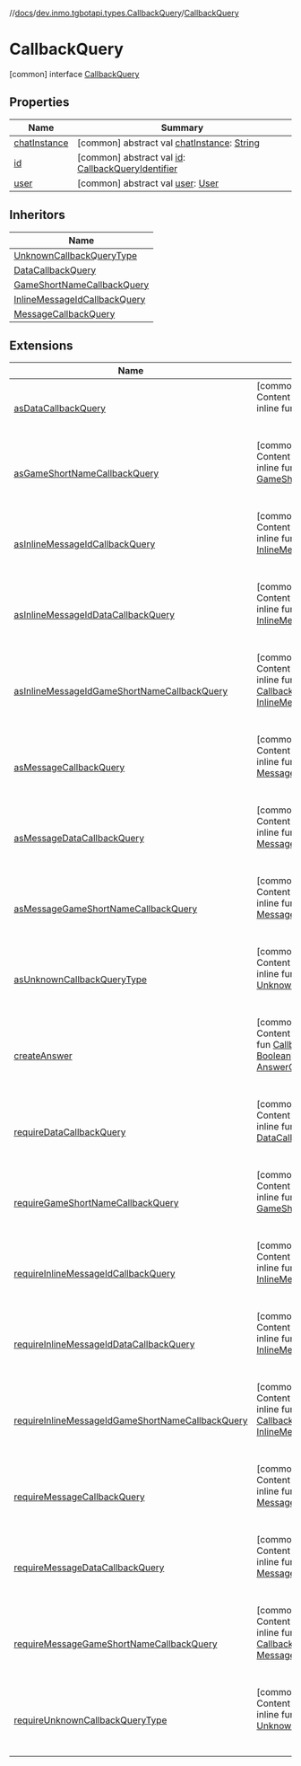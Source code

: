 //[docs](../../../index.md)/[dev.inmo.tgbotapi.types.CallbackQuery](../index.md)/[CallbackQuery](index.md)



# CallbackQuery  
 [common] interface [CallbackQuery](index.md)   


## Properties  
  
|  Name |  Summary | 
|---|---|
| <a name="dev.inmo.tgbotapi.types.CallbackQuery/CallbackQuery/chatInstance/#/PointingToDeclaration/"></a>[chatInstance](chat-instance.md)| <a name="dev.inmo.tgbotapi.types.CallbackQuery/CallbackQuery/chatInstance/#/PointingToDeclaration/"></a> [common] abstract val [chatInstance](chat-instance.md): [String](https://kotlinlang.org/api/latest/jvm/stdlib/kotlin/-string/index.html)   <br>|
| <a name="dev.inmo.tgbotapi.types.CallbackQuery/CallbackQuery/id/#/PointingToDeclaration/"></a>[id](id.md)| <a name="dev.inmo.tgbotapi.types.CallbackQuery/CallbackQuery/id/#/PointingToDeclaration/"></a> [common] abstract val [id](id.md): [CallbackQueryIdentifier](../../dev.inmo.tgbotapi.types/index.md#%5Bdev.inmo.tgbotapi.types%2FCallbackQueryIdentifier%2F%2F%2FPointingToDeclaration%2F%5D%2FClasslikes%2F625018081)   <br>|
| <a name="dev.inmo.tgbotapi.types.CallbackQuery/CallbackQuery/user/#/PointingToDeclaration/"></a>[user](user.md)| <a name="dev.inmo.tgbotapi.types.CallbackQuery/CallbackQuery/user/#/PointingToDeclaration/"></a> [common] abstract val [user](user.md): [User](../../dev.inmo.tgbotapi.types/-user/index.md)   <br>|


## Inheritors  
  
|  Name | 
|---|
| <a name="dev.inmo.tgbotapi.types.CallbackQuery/UnknownCallbackQueryType///PointingToDeclaration/"></a>[UnknownCallbackQueryType](../-unknown-callback-query-type/index.md)|
| <a name="dev.inmo.tgbotapi.types.CallbackQuery/DataCallbackQuery///PointingToDeclaration/"></a>[DataCallbackQuery](../-data-callback-query/index.md)|
| <a name="dev.inmo.tgbotapi.types.CallbackQuery/GameShortNameCallbackQuery///PointingToDeclaration/"></a>[GameShortNameCallbackQuery](../-game-short-name-callback-query/index.md)|
| <a name="dev.inmo.tgbotapi.types.CallbackQuery/InlineMessageIdCallbackQuery///PointingToDeclaration/"></a>[InlineMessageIdCallbackQuery](../-inline-message-id-callback-query/index.md)|
| <a name="dev.inmo.tgbotapi.types.CallbackQuery/MessageCallbackQuery///PointingToDeclaration/"></a>[MessageCallbackQuery](../-message-callback-query/index.md)|


## Extensions  
  
|  Name |  Summary | 
|---|---|
| <a name="dev.inmo.tgbotapi.extensions.utils//asDataCallbackQuery/dev.inmo.tgbotapi.types.CallbackQuery.CallbackQuery#/PointingToDeclaration/"></a>[asDataCallbackQuery](../../dev.inmo.tgbotapi.extensions.utils/as-data-callback-query.md)| <a name="dev.inmo.tgbotapi.extensions.utils//asDataCallbackQuery/dev.inmo.tgbotapi.types.CallbackQuery.CallbackQuery#/PointingToDeclaration/"></a>[common]  <br>Content  <br>inline fun [CallbackQuery](index.md).[asDataCallbackQuery](../../dev.inmo.tgbotapi.extensions.utils/as-data-callback-query.md)(): [DataCallbackQuery](../-data-callback-query/index.md)?  <br><br><br>|
| <a name="dev.inmo.tgbotapi.extensions.utils//asGameShortNameCallbackQuery/dev.inmo.tgbotapi.types.CallbackQuery.CallbackQuery#/PointingToDeclaration/"></a>[asGameShortNameCallbackQuery](../../dev.inmo.tgbotapi.extensions.utils/as-game-short-name-callback-query.md)| <a name="dev.inmo.tgbotapi.extensions.utils//asGameShortNameCallbackQuery/dev.inmo.tgbotapi.types.CallbackQuery.CallbackQuery#/PointingToDeclaration/"></a>[common]  <br>Content  <br>inline fun [CallbackQuery](index.md).[asGameShortNameCallbackQuery](../../dev.inmo.tgbotapi.extensions.utils/as-game-short-name-callback-query.md)(): [GameShortNameCallbackQuery](../-game-short-name-callback-query/index.md)?  <br><br><br>|
| <a name="dev.inmo.tgbotapi.extensions.utils//asInlineMessageIdCallbackQuery/dev.inmo.tgbotapi.types.CallbackQuery.CallbackQuery#/PointingToDeclaration/"></a>[asInlineMessageIdCallbackQuery](../../dev.inmo.tgbotapi.extensions.utils/as-inline-message-id-callback-query.md)| <a name="dev.inmo.tgbotapi.extensions.utils//asInlineMessageIdCallbackQuery/dev.inmo.tgbotapi.types.CallbackQuery.CallbackQuery#/PointingToDeclaration/"></a>[common]  <br>Content  <br>inline fun [CallbackQuery](index.md).[asInlineMessageIdCallbackQuery](../../dev.inmo.tgbotapi.extensions.utils/as-inline-message-id-callback-query.md)(): [InlineMessageIdCallbackQuery](../-inline-message-id-callback-query/index.md)?  <br><br><br>|
| <a name="dev.inmo.tgbotapi.extensions.utils//asInlineMessageIdDataCallbackQuery/dev.inmo.tgbotapi.types.CallbackQuery.CallbackQuery#/PointingToDeclaration/"></a>[asInlineMessageIdDataCallbackQuery](../../dev.inmo.tgbotapi.extensions.utils/as-inline-message-id-data-callback-query.md)| <a name="dev.inmo.tgbotapi.extensions.utils//asInlineMessageIdDataCallbackQuery/dev.inmo.tgbotapi.types.CallbackQuery.CallbackQuery#/PointingToDeclaration/"></a>[common]  <br>Content  <br>inline fun [CallbackQuery](index.md).[asInlineMessageIdDataCallbackQuery](../../dev.inmo.tgbotapi.extensions.utils/as-inline-message-id-data-callback-query.md)(): [InlineMessageIdDataCallbackQuery](../-inline-message-id-data-callback-query/index.md)?  <br><br><br>|
| <a name="dev.inmo.tgbotapi.extensions.utils//asInlineMessageIdGameShortNameCallbackQuery/dev.inmo.tgbotapi.types.CallbackQuery.CallbackQuery#/PointingToDeclaration/"></a>[asInlineMessageIdGameShortNameCallbackQuery](../../dev.inmo.tgbotapi.extensions.utils/as-inline-message-id-game-short-name-callback-query.md)| <a name="dev.inmo.tgbotapi.extensions.utils//asInlineMessageIdGameShortNameCallbackQuery/dev.inmo.tgbotapi.types.CallbackQuery.CallbackQuery#/PointingToDeclaration/"></a>[common]  <br>Content  <br>inline fun [CallbackQuery](index.md).[asInlineMessageIdGameShortNameCallbackQuery](../../dev.inmo.tgbotapi.extensions.utils/as-inline-message-id-game-short-name-callback-query.md)(): [InlineMessageIdGameShortNameCallbackQuery](../-inline-message-id-game-short-name-callback-query/index.md)?  <br><br><br>|
| <a name="dev.inmo.tgbotapi.extensions.utils//asMessageCallbackQuery/dev.inmo.tgbotapi.types.CallbackQuery.CallbackQuery#/PointingToDeclaration/"></a>[asMessageCallbackQuery](../../dev.inmo.tgbotapi.extensions.utils/as-message-callback-query.md)| <a name="dev.inmo.tgbotapi.extensions.utils//asMessageCallbackQuery/dev.inmo.tgbotapi.types.CallbackQuery.CallbackQuery#/PointingToDeclaration/"></a>[common]  <br>Content  <br>inline fun [CallbackQuery](index.md).[asMessageCallbackQuery](../../dev.inmo.tgbotapi.extensions.utils/as-message-callback-query.md)(): [MessageCallbackQuery](../-message-callback-query/index.md)?  <br><br><br>|
| <a name="dev.inmo.tgbotapi.extensions.utils//asMessageDataCallbackQuery/dev.inmo.tgbotapi.types.CallbackQuery.CallbackQuery#/PointingToDeclaration/"></a>[asMessageDataCallbackQuery](../../dev.inmo.tgbotapi.extensions.utils/as-message-data-callback-query.md)| <a name="dev.inmo.tgbotapi.extensions.utils//asMessageDataCallbackQuery/dev.inmo.tgbotapi.types.CallbackQuery.CallbackQuery#/PointingToDeclaration/"></a>[common]  <br>Content  <br>inline fun [CallbackQuery](index.md).[asMessageDataCallbackQuery](../../dev.inmo.tgbotapi.extensions.utils/as-message-data-callback-query.md)(): [MessageDataCallbackQuery](../-message-data-callback-query/index.md)?  <br><br><br>|
| <a name="dev.inmo.tgbotapi.extensions.utils//asMessageGameShortNameCallbackQuery/dev.inmo.tgbotapi.types.CallbackQuery.CallbackQuery#/PointingToDeclaration/"></a>[asMessageGameShortNameCallbackQuery](../../dev.inmo.tgbotapi.extensions.utils/as-message-game-short-name-callback-query.md)| <a name="dev.inmo.tgbotapi.extensions.utils//asMessageGameShortNameCallbackQuery/dev.inmo.tgbotapi.types.CallbackQuery.CallbackQuery#/PointingToDeclaration/"></a>[common]  <br>Content  <br>inline fun [CallbackQuery](index.md).[asMessageGameShortNameCallbackQuery](../../dev.inmo.tgbotapi.extensions.utils/as-message-game-short-name-callback-query.md)(): [MessageGameShortNameCallbackQuery](../-message-game-short-name-callback-query/index.md)?  <br><br><br>|
| <a name="dev.inmo.tgbotapi.extensions.utils//asUnknownCallbackQueryType/dev.inmo.tgbotapi.types.CallbackQuery.CallbackQuery#/PointingToDeclaration/"></a>[asUnknownCallbackQueryType](../../dev.inmo.tgbotapi.extensions.utils/as-unknown-callback-query-type.md)| <a name="dev.inmo.tgbotapi.extensions.utils//asUnknownCallbackQueryType/dev.inmo.tgbotapi.types.CallbackQuery.CallbackQuery#/PointingToDeclaration/"></a>[common]  <br>Content  <br>inline fun [CallbackQuery](index.md).[asUnknownCallbackQueryType](../../dev.inmo.tgbotapi.extensions.utils/as-unknown-callback-query-type.md)(): [UnknownCallbackQueryType](../-unknown-callback-query-type/index.md)?  <br><br><br>|
| <a name="dev.inmo.tgbotapi.requests.answers//createAnswer/dev.inmo.tgbotapi.types.CallbackQuery.CallbackQuery#kotlin.String?#kotlin.Boolean?#kotlin.String?#kotlin.Int?/PointingToDeclaration/"></a>[createAnswer](../../dev.inmo.tgbotapi.requests.answers/create-answer.md)| <a name="dev.inmo.tgbotapi.requests.answers//createAnswer/dev.inmo.tgbotapi.types.CallbackQuery.CallbackQuery#kotlin.String?#kotlin.Boolean?#kotlin.String?#kotlin.Int?/PointingToDeclaration/"></a>[common]  <br>Content  <br>fun [CallbackQuery](index.md).[createAnswer](../../dev.inmo.tgbotapi.requests.answers/create-answer.md)(text: [String](https://kotlinlang.org/api/latest/jvm/stdlib/kotlin/-string/index.html)? = null, showAlert: [Boolean](https://kotlinlang.org/api/latest/jvm/stdlib/kotlin/-boolean/index.html)? = null, url: [String](https://kotlinlang.org/api/latest/jvm/stdlib/kotlin/-string/index.html)? = null, cachedTimeSeconds: [Int](https://kotlinlang.org/api/latest/jvm/stdlib/kotlin/-int/index.html)? = null): [AnswerCallbackQuery](../../dev.inmo.tgbotapi.requests.answers/-answer-callback-query/index.md)  <br><br><br>|
| <a name="dev.inmo.tgbotapi.extensions.utils//requireDataCallbackQuery/dev.inmo.tgbotapi.types.CallbackQuery.CallbackQuery#/PointingToDeclaration/"></a>[requireDataCallbackQuery](../../dev.inmo.tgbotapi.extensions.utils/require-data-callback-query.md)| <a name="dev.inmo.tgbotapi.extensions.utils//requireDataCallbackQuery/dev.inmo.tgbotapi.types.CallbackQuery.CallbackQuery#/PointingToDeclaration/"></a>[common]  <br>Content  <br>inline fun [CallbackQuery](index.md).[requireDataCallbackQuery](../../dev.inmo.tgbotapi.extensions.utils/require-data-callback-query.md)(): [DataCallbackQuery](../-data-callback-query/index.md)  <br><br><br>|
| <a name="dev.inmo.tgbotapi.extensions.utils//requireGameShortNameCallbackQuery/dev.inmo.tgbotapi.types.CallbackQuery.CallbackQuery#/PointingToDeclaration/"></a>[requireGameShortNameCallbackQuery](../../dev.inmo.tgbotapi.extensions.utils/require-game-short-name-callback-query.md)| <a name="dev.inmo.tgbotapi.extensions.utils//requireGameShortNameCallbackQuery/dev.inmo.tgbotapi.types.CallbackQuery.CallbackQuery#/PointingToDeclaration/"></a>[common]  <br>Content  <br>inline fun [CallbackQuery](index.md).[requireGameShortNameCallbackQuery](../../dev.inmo.tgbotapi.extensions.utils/require-game-short-name-callback-query.md)(): [GameShortNameCallbackQuery](../-game-short-name-callback-query/index.md)  <br><br><br>|
| <a name="dev.inmo.tgbotapi.extensions.utils//requireInlineMessageIdCallbackQuery/dev.inmo.tgbotapi.types.CallbackQuery.CallbackQuery#/PointingToDeclaration/"></a>[requireInlineMessageIdCallbackQuery](../../dev.inmo.tgbotapi.extensions.utils/require-inline-message-id-callback-query.md)| <a name="dev.inmo.tgbotapi.extensions.utils//requireInlineMessageIdCallbackQuery/dev.inmo.tgbotapi.types.CallbackQuery.CallbackQuery#/PointingToDeclaration/"></a>[common]  <br>Content  <br>inline fun [CallbackQuery](index.md).[requireInlineMessageIdCallbackQuery](../../dev.inmo.tgbotapi.extensions.utils/require-inline-message-id-callback-query.md)(): [InlineMessageIdCallbackQuery](../-inline-message-id-callback-query/index.md)  <br><br><br>|
| <a name="dev.inmo.tgbotapi.extensions.utils//requireInlineMessageIdDataCallbackQuery/dev.inmo.tgbotapi.types.CallbackQuery.CallbackQuery#/PointingToDeclaration/"></a>[requireInlineMessageIdDataCallbackQuery](../../dev.inmo.tgbotapi.extensions.utils/require-inline-message-id-data-callback-query.md)| <a name="dev.inmo.tgbotapi.extensions.utils//requireInlineMessageIdDataCallbackQuery/dev.inmo.tgbotapi.types.CallbackQuery.CallbackQuery#/PointingToDeclaration/"></a>[common]  <br>Content  <br>inline fun [CallbackQuery](index.md).[requireInlineMessageIdDataCallbackQuery](../../dev.inmo.tgbotapi.extensions.utils/require-inline-message-id-data-callback-query.md)(): [InlineMessageIdDataCallbackQuery](../-inline-message-id-data-callback-query/index.md)  <br><br><br>|
| <a name="dev.inmo.tgbotapi.extensions.utils//requireInlineMessageIdGameShortNameCallbackQuery/dev.inmo.tgbotapi.types.CallbackQuery.CallbackQuery#/PointingToDeclaration/"></a>[requireInlineMessageIdGameShortNameCallbackQuery](../../dev.inmo.tgbotapi.extensions.utils/require-inline-message-id-game-short-name-callback-query.md)| <a name="dev.inmo.tgbotapi.extensions.utils//requireInlineMessageIdGameShortNameCallbackQuery/dev.inmo.tgbotapi.types.CallbackQuery.CallbackQuery#/PointingToDeclaration/"></a>[common]  <br>Content  <br>inline fun [CallbackQuery](index.md).[requireInlineMessageIdGameShortNameCallbackQuery](../../dev.inmo.tgbotapi.extensions.utils/require-inline-message-id-game-short-name-callback-query.md)(): [InlineMessageIdGameShortNameCallbackQuery](../-inline-message-id-game-short-name-callback-query/index.md)  <br><br><br>|
| <a name="dev.inmo.tgbotapi.extensions.utils//requireMessageCallbackQuery/dev.inmo.tgbotapi.types.CallbackQuery.CallbackQuery#/PointingToDeclaration/"></a>[requireMessageCallbackQuery](../../dev.inmo.tgbotapi.extensions.utils/require-message-callback-query.md)| <a name="dev.inmo.tgbotapi.extensions.utils//requireMessageCallbackQuery/dev.inmo.tgbotapi.types.CallbackQuery.CallbackQuery#/PointingToDeclaration/"></a>[common]  <br>Content  <br>inline fun [CallbackQuery](index.md).[requireMessageCallbackQuery](../../dev.inmo.tgbotapi.extensions.utils/require-message-callback-query.md)(): [MessageCallbackQuery](../-message-callback-query/index.md)  <br><br><br>|
| <a name="dev.inmo.tgbotapi.extensions.utils//requireMessageDataCallbackQuery/dev.inmo.tgbotapi.types.CallbackQuery.CallbackQuery#/PointingToDeclaration/"></a>[requireMessageDataCallbackQuery](../../dev.inmo.tgbotapi.extensions.utils/require-message-data-callback-query.md)| <a name="dev.inmo.tgbotapi.extensions.utils//requireMessageDataCallbackQuery/dev.inmo.tgbotapi.types.CallbackQuery.CallbackQuery#/PointingToDeclaration/"></a>[common]  <br>Content  <br>inline fun [CallbackQuery](index.md).[requireMessageDataCallbackQuery](../../dev.inmo.tgbotapi.extensions.utils/require-message-data-callback-query.md)(): [MessageDataCallbackQuery](../-message-data-callback-query/index.md)  <br><br><br>|
| <a name="dev.inmo.tgbotapi.extensions.utils//requireMessageGameShortNameCallbackQuery/dev.inmo.tgbotapi.types.CallbackQuery.CallbackQuery#/PointingToDeclaration/"></a>[requireMessageGameShortNameCallbackQuery](../../dev.inmo.tgbotapi.extensions.utils/require-message-game-short-name-callback-query.md)| <a name="dev.inmo.tgbotapi.extensions.utils//requireMessageGameShortNameCallbackQuery/dev.inmo.tgbotapi.types.CallbackQuery.CallbackQuery#/PointingToDeclaration/"></a>[common]  <br>Content  <br>inline fun [CallbackQuery](index.md).[requireMessageGameShortNameCallbackQuery](../../dev.inmo.tgbotapi.extensions.utils/require-message-game-short-name-callback-query.md)(): [MessageGameShortNameCallbackQuery](../-message-game-short-name-callback-query/index.md)  <br><br><br>|
| <a name="dev.inmo.tgbotapi.extensions.utils//requireUnknownCallbackQueryType/dev.inmo.tgbotapi.types.CallbackQuery.CallbackQuery#/PointingToDeclaration/"></a>[requireUnknownCallbackQueryType](../../dev.inmo.tgbotapi.extensions.utils/require-unknown-callback-query-type.md)| <a name="dev.inmo.tgbotapi.extensions.utils//requireUnknownCallbackQueryType/dev.inmo.tgbotapi.types.CallbackQuery.CallbackQuery#/PointingToDeclaration/"></a>[common]  <br>Content  <br>inline fun [CallbackQuery](index.md).[requireUnknownCallbackQueryType](../../dev.inmo.tgbotapi.extensions.utils/require-unknown-callback-query-type.md)(): [UnknownCallbackQueryType](../-unknown-callback-query-type/index.md)  <br><br><br>|

